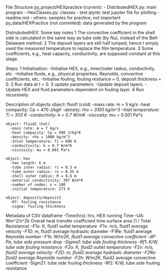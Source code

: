File Structure
  py_project/HEXpractice (current):
    - DistributedHEX.py: main program
    - HexClasses.py: classes
    - test.ipynb: test jupyter file for plotting
    - readme.md
    - others: samples for practice, not important
  py_data/HEXPractice (not commited): data generated by the program

DistrubutedHEX:
  Some key notes
    1 The convective coefficient in the shell side is calculated in the same way as tube side (by Nu), instead of the Bell-Delaware method.
    2 The deposit layers are still half lumped, hence I simply used the measured temperature to replace the film temperature.
    3 Some coefficients, e.g., heat capacity, conductivity, are supposed constant at this stage.

  Steps:
    1 Initialisation:
      -Initialise HEX, e.g., inner/outer radius, conductivity, etc.
      -Initialise fluids, e.g., physical properties, Reynolds, convective coefficients, etc.
      -Initialise fouling, fouling resitance = 0, deposit thickness = 0.
    2 Run data at t = 0.
    3 update parameters:
      -Update deposit layers.
      -Update HEX and fluid parameters dependent on fouling layer.
    4 Run recursively.

  Description of objects
    object: fluid1 (cold)
      -mass rate: m = 5 kg/s
      -heat compacity: Cp = 470 J/kg*K
      -density: rho = 3100 kg/m^3
      -Inlet temperature: Ti = 303 K
      -conductivity: k = 0.7 W/m*K
      -viscosity: mu = 0.001 Pa*s

    object: fluid2 (hot)
      -mass rate: m = 7 kg/s
      -heat compacity: Cp = 500 J/kg*K
      -density: rho = 1000 kg/m^3
      -Inlet temperature: Ti = 600 K
      -conductivity: k = 0.7 W/m*K
      -viscosity: mu = 0.001 Pa*s

    object: hex
      -hex length: 6 m
      -tube inner radius: ri = 0.3 m
      -tube outer radius: ro = 0.35 m
      -shell outer radius: R = 0.6 m
      -material conductivity: 397 W/m*K
      -number of nodes: n = 100
      -initial temperature: 273 K
    
    object: deposit1/deposit2
      -Rf: fouling resistance
      -sigma: fouling thickness

Metadata of CSV dataframe
  -Time(hrs): hrs, HEX running Time
  -UA: W*m^2/n^2*k Overall heat transfer coefficient time surface area (1 / Total Resistance)
  -F1o: K, fluid1 outlet temperature
  -F1v: m/s, fluid1 average velocity
  -F1D: m, fluid1 average hydraulic diameter
  -F1Re: fluid1 average Reynolds number
  -F1h: W/m2*K, fluid1 average convective coefficient
  -dP: Pa, tube side pressure drop
  -Sigma1: tube side fouling thickness
  -Rf1: K/W, tube side fouling resistance
  -F2o: K, fluid2 outlet temperature
  -F2v: m/s, fluid2 average velocity
  -F2D: m, fluid2 average hydraulic diameter
  -F2Re: fluid2 average Reynolds number
  -F2h: W/m2*K, fluid2 average convective coefficient
  -Sigm21: tube side fouling thickness
  -Rf2: K/W, tube side fouling resistance
